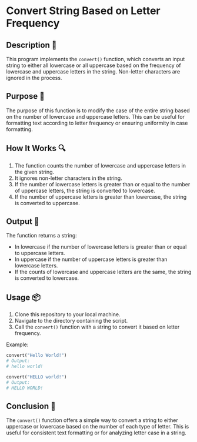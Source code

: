 # Convert String Based on Letter Frequency

## Description 📝

This program implements the `convert()` function, which converts an input string to either all lowercase or all uppercase based on the frequency of lowercase and uppercase letters in the string.
Non-letter characters are ignored in the process.

## Purpose 🎯

The purpose of this function is to modify the case of the entire string based on the number of lowercase and uppercase letters.
This can be useful for formatting text according to letter frequency or ensuring uniformity in case formatting.

## How It Works 🔍

1. The function counts the number of lowercase and uppercase letters in the given string.
2. It ignores non-letter characters in the string.
3. If the number of lowercase letters is greater than or equal to the number of uppercase letters, the string is converted to lowercase.
4. If the number of uppercase letters is greater than lowercase, the string is converted to uppercase.

## Output 📜

The function returns a string:

-   In lowercase if the number of lowercase letters is greater than or equal to uppercase letters.
-   In uppercase if the number of uppercase letters is greater than lowercase letters.
-   If the counts of lowercase and uppercase letters are the same, the string is converted to lowercase.

## Usage 📦

1. Clone this repository to your local machine.
2. Navigate to the directory containing the script.
3. Call the `convert()` function with a string to convert it based on letter frequency.

Example:

```python
convert("Hello World!")
# Output:
# hello world!

convert("HELLO world!")
# Output:
# HELLO WORLD!
```

## Conclusion 🚀

The `convert()` function offers a simple way to convert a string to either uppercase or lowercase based on the number of each type of letter.
This is useful for consistent text formatting or for analyzing letter case in a string.
